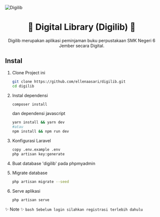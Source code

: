 ![Digilib](https://user-images.githubusercontent.com/92472860/221360898-e4518060-5acc-40c6-baf5-52613a3ae63d.png)
<h1 align="center"> 🪷 Digital Library (Digilib) 🪷 </h1>
<p align="center">Digilib merupakan aplikasi peminjaman buku perpustakaan SMK Negeri 6 Jember secara Digital.</p>

## Instal
1. Clone Project ini 
    ```bash
    git clone https://github.com/ellenaasari/digilib.git
    cd digilib
    ```
2. Instal dependensi
    ```bash
    composer install
    ```
    dan dependensi javascript
    ```bash
    yarn install && yarn dev
    #atau
    npm install && npm run dev
    ```

3. Konfigurasi Laravel
    ```bash
    copy .env.example .env
    php artisan key:generate
    ```

4. Buat database 'digilib' pada phpmyadmin

5. Migrate database
    ```bash
    php artisan migrate --seed
    ```

6. Serve aplikasi
    ```bash
    php artisan serve
    ```
    
 ✨ Note ✨
    ```bash
    Sebelum login silahkan registrasi terlebih dahulu
    ```
